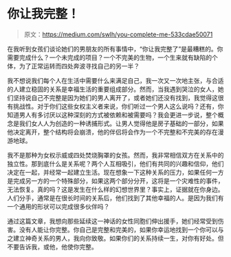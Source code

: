 # 你让我完整！

> 原文：<https://medium.com/swlh/you-complete-me-533cdae50071>

在我听到女孩们谈论她们的男朋友的所有事情中，“你让我完整了”是最糟糕的。你需要完成什么？一个未完成的项目？一个不完美的生物，一个生来就有缺陷的个体，为了正常运转而四处奔波寻找自己的另一半？

我不想说我们每个人在生活中需要什么来满足自己，我一次又一次地主张，与合适的人建立稳固的关系是幸福生活的重要组成部分。然而，当我遇到哭泣的女人，她们坚持说自己不完整是因为她们的男人离开了，或者她们还没有找到，我觉得这很有挑战性。对于你们这些女权主义者来说，你们听过一个男人这么说吗？还有，你知道男人有多讨厌以这种深刻的方式被依赖和被需要吗？我会更进一步说，整个概念是我们女人人为创造的一种诱捕形式。让男人觉得他是房子基础的一部分，如果他决定离开，整个结构将会崩溃，他的伴侣将会作为一个不完整和不完美的存在漫游地球。

我不是那种为女权示威或四处焚烧胸罩的女孩。然而，我非常相信双方在关系中的独立性。那到底什么是关系呢？两个人互相吸引，他们有共同的兴趣和信仰，他们决定在一起，并经常一起建立生活。现在想象一下这种关系的压力，如果任何一方是完成另一方的一个特殊部分，如果这两个部分分开，这将是一个灾难性的事件，无法恢复。真的吗？这是发生在什么样的幻想世界里？事实上，证据就在你身边。人们分手，通常是在很长时间的关系后，他们找到了其他幸福的人。是因为我们有一个通用的形状可以完成很多伙伴吗？

通过这篇文章，我想向那些延续这一神话的女性同胞们伸出援手，她们经常受到伤害。没有人能让你完整。你自己是完整和完美的，如果你幸运地找到一个你可以与之建立神奇关系的男人，我向你致敬。如果你们的关系持续一生，对你有好处。但不要告诉我，或他，他使你完整。